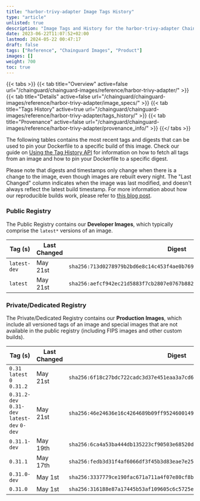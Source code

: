 ```yaml
---
title: "harbor-trivy-adapter Image Tags History"
type: "article"
unlisted: true
description: "Image Tags and History for the harbor-trivy-adapter Chainguard Image"
date: 2023-06-22T11:07:52+02:00
lastmod: 2024-05-22 00:47:17
draft: false
tags: ["Reference", "Chainguard Images", "Product"]
images: []
weight: 700
toc: true
---
```


{{< tabs >}}
{{< tab title="Overview" active=false url="/chainguard/chainguard-images/reference/harbor-trivy-adapter/" >}}
{{< tab title="Details" active=false url="/chainguard/chainguard-images/reference/harbor-trivy-adapter/image_specs/" >}}
{{< tab title="Tags History" active=true url="/chainguard/chainguard-images/reference/harbor-trivy-adapter/tags_history/" >}}
{{< tab title="Provenance" active=false url="/chainguard/chainguard-images/reference/harbor-trivy-adapter/provenance_info/" >}}
{{</ tabs >}}

The following tables contains the most recent tags and digests that can be used to pin your Dockerfile to a specific build of this image. Check our guide on [Using the Tag History API](/chainguard/chainguard-images/using-the-tag-history-api/) for information on how to fetch all tags from an image and how to pin your Dockerfile to a specific digest.

Please note that digests and timestamps only change when there is a change to the image, even though images are rebuilt every night. The "Last Changed" column indicates when the image was last modified, and doesn't always reflect the latest build timestamp. For more information about how our reproducible builds work, please refer to [this blog post](https://www.chainguard.dev/unchained/reproducing-chainguards-reproducible-image-builds).

### Public Registry
The Public Registry contains our **Developer Images**, which typically comprise the `latest*` versions of an image.

| Tag (s)       | Last Changed | Digest                                                                    |
|---------------|--------------|---------------------------------------------------------------------------|
|  `latest-dev` | May 21st     | `sha256:713d0278979b2bd6e8c14c453f4ae0b769e504c355eb80861336f7b332507561` |
|  `latest`     | May 21st     | `sha256:aefcf942ec21d5883f7cb2807e0767b882852fbdbcab1f516ff8eeb979ee8141` |


### Private/Dedicated Registry
The Private/Dedicated Registry contains our **Production Images**, which include all versioned tags of an image and special images that are not available in the public registry (including FIPS images and other custom builds).

| Tag (s)                                       | Last Changed | Digest                                                                    |
|-----------------------------------------------|--------------|---------------------------------------------------------------------------|
|  `0.31` `latest` `0` `0.31.2`                 | May 21st     | `sha256:6f18c27bdc722cadc3d37e451eaa3a7cd6881079dc3c55654449cdbfbad19d7a` |
|  `0.31.2-dev` `0.31-dev` `latest-dev` `0-dev` | May 21st     | `sha256:46e24636e16c4264689b09ff9524600149aa3d398ca44f60f54f26ec5672b7b5` |
|  `0.31.1-dev`                                 | May 19th     | `sha256:6ca4a53ba444db135223cf90503e68520d55548a09585a4800005256d13e22cd` |
|  `0.31.1`                                     | May 17th     | `sha256:fedb3d31f4af6066df3f45b3d83eae7e25b366d02e53db58903cf38fc58b21c7` |
|  `0.31.0-dev`                                 | May 1st      | `sha256:3337779ce190fac671a711a4f07e80cf8beec01904bcaf1fca17c232d3408a49` |
|  `0.31.0`                                     | May 1st      | `sha256:316188e87a17445b53af109605c6c5725ee232f27bbd8d0f6cadf127342b8092` |

